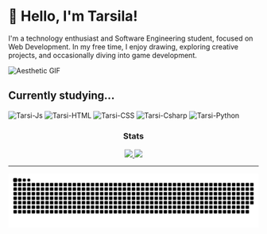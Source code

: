 <h1>👋 Hello, I'm Tarsila!</h1>

<p>I'm a technology enthusiast and Software Engineering student, focused on Web Development. In my free time, I enjoy drawing, exploring creative projects, and occasionally diving into game development.</p>

<p>
  <img src="https://media.tenor.com/cS1gD7cBC6cAAAAd/aesthetic-discord-header.gif" alt="Aesthetic GIF" style="max-width: 100%; height: auto;">
</p>

<h2>Currently studying...</h2>
<p>
  <img align="center" alt="Tarsi-Js" height="30" width="40" src="https://cdn.jsdelivr.net/gh/devicons/devicon@latest/icons/javascript/javascript-original.svg"/>
  <img align="center" alt="Tarsi-HTML" height="30" width="40" src="https://cdn.jsdelivr.net/gh/devicons/devicon@latest/icons/html5/html5-original.svg"/>
  <img align="center" alt="Tarsi-CSS" height="30" width="40" src="https://cdn.jsdelivr.net/gh/devicons/devicon@latest/icons/css3/css3-original.svg"/>
  <img align="center" alt="Tarsi-Csharp" height="30" width="40" src="https://cdn.jsdelivr.net/gh/devicons/devicon@latest/icons/csharp/csharp-original.svg"/>
  <img align="center" alt="Tarsi-Python" height="30" width="40" src="https://cdn.jsdelivr.net/gh/devicons/devicon@latest/icons/python/python-original.svg"/>
</p>

<!-- Status -->
<h3 align="center">Stats</h3>
<p align="center">
  <a href="https://github.com/tarsibfritz">
    <img width="45%" src="https://github-readme-stats.vercel.app/api?username=tarsibfritz&show_icons=true&theme=radical&include_all_commits=true&count_private=true"/>
    <img width="40%" src="https://github-readme-stats.vercel.app/api/top-langs/?username=tarsibfritz&layout=compact&langs_count=16&theme=radical"/>
  </a>
</p>

<hr/>

<picture>
  <source media="(prefers-color-scheme: dark)" srcset="https://raw.githubusercontent.com/tarsibfritz/tarsibfritz/output/github-contribution-grid-snake-dark.svg">
  <source media="(prefers-color-scheme: light)" srcset="https://raw.githubusercontent.com/tarsibfritz/tarsibfritz/output/github-contribution-grid-snake.svg">
  <img alt="github contribution grid snake animation" src="https://raw.githubusercontent.com/tarsibfritz/tarsibfritz/output/github-contribution-grid-snake.svg">
</picture>
